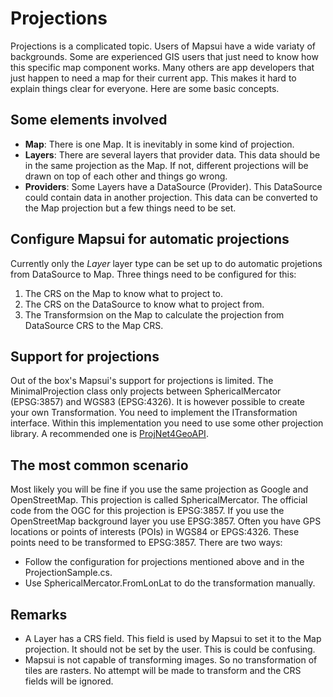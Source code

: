 # Projections

Projections is a complicated topic. Users of Mapsui have a wide 
variaty of backgrounds. Some are experienced GIS users that just need to
know how this specific map component works. Many others are app developers that 
just happen to need a map for their current app. This makes it hard to explain
things clear for everyone. Here are some basic concepts.

## Some elements involved
- **Map**: There is one Map. It is inevitably in some kind of projection.  
- **Layers**: There are several layers that provider data. This data
should be in the same projection as the Map. If not, different projections
will be drawn on top of each other and things go wrong. 
- **Providers**: Some Layers have a DataSource (Provider). This DataSource could contain
data in another projection. This data can be converted to the Map projection
but a few things need to be set.

## Configure Mapsui for automatic projections
Currently only the *Layer* layer type can be set up to do automatic projetions from DataSource to Map. Three things need to be configured for this:
1. The CRS on the Map to know what to project to.
2. The CRS on the DataSource to know what to project from.
3. The Transformsion on the Map to calculate the projection from DataSource CRS to
the Map CRS.

## Support for projections
Out of the box's Mapsui's support for projections is limited. The
MinimalProjection class only projects between SphericalMercator 
(EPSG:3857) and WGS83 (EPSG:4326). It is however possible to create
your own Transformation. You need to implement the ITransformation
interface. Within this implementation you need to use some other 
projection library. A recommended one is [ProjNet4GeoAPI](https://github.com/NetTopologySuite/ProjNet4GeoAPI).

## The most common scenario
Most likely you will be fine if you use the same projection as Google 
and OpenStreetMap. This projection is called SphericalMercator. The 
official code from the OGC for this projection is EPSG:3857. If you use
the OpenStreetMap background layer you use EPSG:3857. Often you have 
GPS locations or points of interests (POIs) in WGS84 or EPGS:4326. These
points need to be transformed to EPSG:3857. There are two ways:
- Follow the configuration for projections mentioned above and in the 
ProjectionSample.cs.
- Use SphericalMercator.FromLonLat to do the transformation manually.

## Remarks
- A Layer has a CRS field. This field is used by Mapsui to set it to the 
Map projection. It should not be set by the user. This is could be confusing.
- Mapsui is not capable of transforming images. So no transformation of tiles 
are rasters. No attempt will be made to transform and the CRS fields will be 
ignored.

